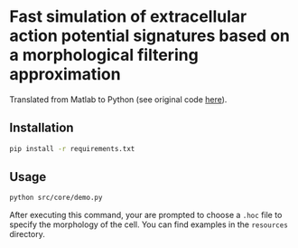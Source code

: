 # Fast simulation of extracellular action potential signatures based on a morphological filtering approximation

Translated from Matlab to Python (see original code [here](https://github.com/raduranta/Neural-AP-morphofilt)).

## Installation

```bash
pip install -r requirements.txt
```

## Usage

```bash
python src/core/demo.py
```

After executing this command, your are prompted to choose a `.hoc` file to specify the morphology of the cell. You can find examples in the `resources` directory.

